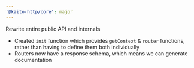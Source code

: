 ```yaml
---
'@kaito-http/core': major
---
```


Rewrite entire public API and internals

- Created `init` function which provides `getContext` & `router` functions, rather than having to define them both individually
- Routers now have a response schema, which means we can generate documentation
